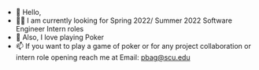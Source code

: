 <!--![](https://komarev.com/ghpvc/?username=piyushbag&color=dc143c)-->

- 👋 Hello,
- :student: I am currently looking for Spring 2022/ Summer 2022 Software Engineer Intern roles
- 👀 Also, I love playing Poker
- 📫 If you want to play a game of poker or for any project collaboration or intern role opening reach me at Email: pbag@scu.edu
<!--
- [![Piyush's github stats](https://github-readme-stats.vercel.app/api?username=piyushbag)](https://github.com/piyushbag/github-readme-stats)
-->


<!---
piyushbag/piyushbag is a ✨ special ✨ repository because its `README.md` (this file) appears on your GitHub profile.
You can click the Preview link to take a look at your changes.
--->
